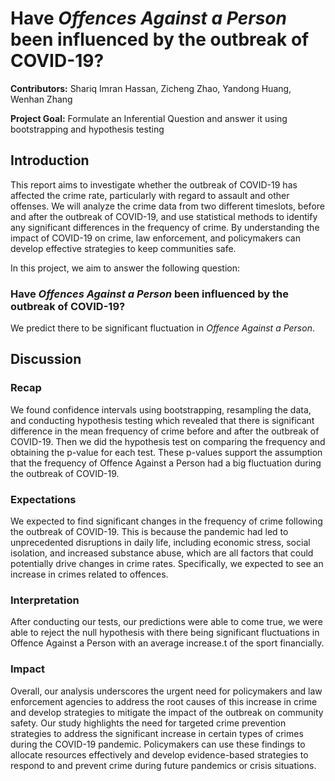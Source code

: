 # Have *Offences Against a Person* been influenced by the outbreak of COVID-19?

**Contributors:** Shariq Imran Hassan, Zicheng Zhao, Yandong Huang, Wenhan Zhang

**Project Goal:** Formulate an Inferential Question and answer it using bootstrapping and hypothesis testing

## Introduction
This report aims to investigate whether the outbreak of COVID-19 has affected the crime rate, particularly with regard to assault and other offenses. We will analyze the crime data from two different timeslots, before and after the outbreak of COVID-19, and use statistical methods to identify any significant differences in the frequency of crime. By understanding the impact of COVID-19 on crime, law enforcement, and policymakers can develop effective strategies to keep communities safe.

In this project, we aim to answer the following question:

### Have *Offences Against a Person* been influenced by the outbreak of COVID-19?

We predict there to be significant fluctuation in *Offence Against a Person*.

## Discussion

### Recap

We found confidence intervals using bootstrapping, resampling the data, and conducting hypothesis testing which revealed that there is significant difference in the mean frequency of crime before and after the outbreak of COVID-19. Then we did the hypothesis test on comparing the frequency and obtaining the p-value for each test. These p-values support the assumption that the frequency of Offence Against a Person had a big fluctuation during the outbreak of COVID-19.

### Expectations

We expected to find significant changes in the frequency of crime following the outbreak of COVID-19. This is because the pandemic had led to unprecedented disruptions in daily life, including economic stress, social isolation, and increased substance abuse, which are all factors that could potentially drive changes in crime rates. Specifically, we expected to see an increase in crimes related to offences.

### Interpretation

After conducting our tests, our predictions were able to come true, we were able to reject the null hypothesis with there being significant fluctuations in Offence Against a Person with an average increase.t of the sport financially.

### Impact

Overall, our analysis underscores the urgent need for policymakers and law enforcement agencies to address the root causes of this increase in crime and develop strategies to mitigate the impact of the outbreak on community safety. Our study highlights the need for targeted crime prevention strategies to address the significant increase in certain types of crimes during the COVID-19 pandemic. Policymakers can use these findings to allocate resources effectively and develop evidence-based strategies to respond to and prevent crime during future pandemics or crisis situations.

